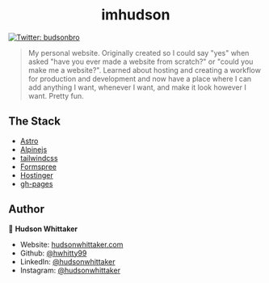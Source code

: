 <h1 align="center">imhudson</h1>
<p>
  <a href="https://twitter.com/budsonbro" target="_blank">
    <img alt="Twitter: budsonbro" src="https://img.shields.io/twitter/follow/budsonbro.svg?style=social" />
  </a>
</p>

> My personal website. Originally created so I could say &#34;yes&#34; when asked &#34;have you ever made a website from scratch?&#34; or &#34;could you make me a website?&#34;. Learned about hosting and creating a workflow for production and development and now have a place where I can add anything I want, whenever I want, and make it look however I want. Pretty fun.

## The Stack

-   [Astro](https://astro.build)
-   [Alpinejs](https://alpinejs.dev)
-   [tailwindcss](https://tailwindcss.com)
-   [Formspree](https://formspree.io/)
-   [Hostinger](https://hostinger.com)
-   [gh-pages](https://www.npmjs.com/package/gh-pages)

## Author

👤 **Hudson Whittaker**

-   Website: [hudsonwhittaker.com](https://wudson.dev)
-   Github: [@hwhitty99](https://github.com/hwhitty99)
-   LinkedIn: [@hudsonwhittaker](https://linkedin.com/in/hudsonwhittaker)
-   Instagram: [@hudsonwhittaker](https://instagram.com/hudsonwhittaker)
